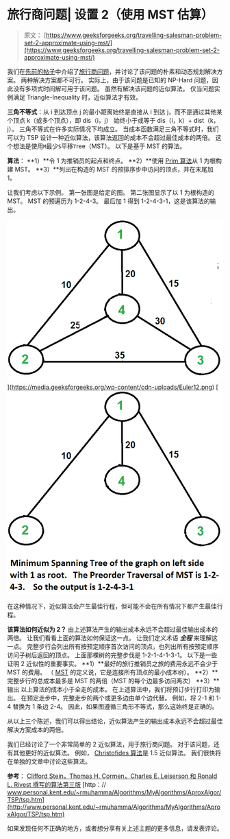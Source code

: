 # 旅行商问题| 设置 2（使用 MST 估算）

> 原文： [https://www.geeksforgeeks.org/travelling-salesman-problem-set-2-approximate-using-mst/](https://www.geeksforgeeks.org/travelling-salesman-problem-set-2-approximate-using-mst/)

我们在[先前的帖子](https://www.geeksforgeeks.org/travelling-salesman-problem-set-1/)中介绍了[旅行商问题](https://www.geeksforgeeks.org/travelling-salesman-problem-set-1/)，并讨论了该问题的朴素和动态规划解决方案。 两种解决方案都不可行。 实际上，由于该问题是已知的 NP-Hard 问题，因此没有多项式时间解可用于该问题。 虽然有解决该问题的近似算法。 仅当问题实例满足 Triangle-Inequality 时，近似算法才有效。

**三角不等式**：从 i 到达顶点 j 的最小距离始终是直接从 i 到达 j，而不是通过其他某个顶点 k（或多个顶点），即 dis（i，j） 始终小于或等于 dis（i，k）+ dist（k，j）。 三角不等式在许多实际情况下均成立。
当成本函数满足三角不等式时，我们可以为 TSP 设计一种近似算法，该算法返回的成本不会超过最佳成本的两倍。 这个想法是使用`M`最少`S`平移`T`ree（MST）。 以下是基于 MST 的算法。

**算法**：
**1）**令 1 为推销员的起点和终点。
**2）**使用 [Prim 算法](https://www.geeksforgeeks.org/greedy-algorithms-set-5-prims-minimum-spanning-tree-mst-2/)从 1 为根构建 MST。
**3）**列出在构造的 MST 的预排序步中访问的顶点，并在末尾加 1。

让我们考虑以下示例。 第一张图是给定的图。 第二张图显示了以 1 为根构造的 MST。 MST 的预遍历为 1-2-4-3。 最后加 1 得到 1-2-4-3-1，这是该算法的输出。

![Euler1](img/f13c11b6b6abf6bde87d85db87cd09b6.png) ](https://media.geeksforgeeks.org/wp-content/cdn-uploads/Euler12.png) [![MST_TSP](img/eebcbbdd09fc75538bbbb1fe6cf7a513.png) 

在这种情况下，近似算法会产生最佳行程，但可能不会在所有情况下都产生最佳行程。

**该算法如何近似为 2？** 由上述算法产生的输出成本永远不会超过最佳输出成本的两倍。 让我们看看上面的算法如何保证这一点。
让我们定义术语 ***全程*** 来理解这一点。 完整步行会列出所有按预定顺序首次访问的顶点，也列出所有按预定顺序访问子树后返回的顶点。 上面那棵树的完整步伐是 1-2-1-4-1-3-1。
以下是一些证明 2 近似性的重要事实。
**1）**最好的旅行推销员之旅的费用永远不会少于 MST 的费用。 （ [MST](http://en.wikipedia.org/wiki/Minimum_spanning_tree) 的定义说，它是连接所有顶点的最小成本树）。
**2）**完整步行的总成本最多是 MST 的两倍（MST 的每个边最多访问两次）
**3）**输出 以上算法的成本小于全走的成本。 在上述算法中，我们将预订步行打印为输出。 在预定走步中，完整走步的两个或更多边由单个边代替。 例如，将 2-1 和 1-4 替换为 1 条边 2-4。 因此，如果图遵循三角形不等式，那么这始终是正确的。

从以上三个陈述，我们可以得出结论，近似算法产生的输出成本永远不会超过最佳解决方案成本的两倍。

我们已经讨论了一个非常简单的 2 近似算法，用于旅行商问题。 对于该问题，还有其他更好的近似算法。 例如， [Christofides 算法](http://en.wikipedia.org/wiki/Christofides_algorithm)是 1.5 近似算法。 我们很快将在单独的文章中讨论这些算法。

**参考**：
[Clifford Stein，Thomas H. Cormen，Charles E. Leiserson 和 Ronald L. Rivest 撰写的算法第三版](http://www.flipkart.com/introduction-algorithms-3/p/itmczynzhyhxv2gs?pid=9788120340077&affid=sandeepgfg)
[http：// www.personal.kent.edu/~rmuhamma/Algorithms/MyAlgorithms/AproxAlgor/TSP/tsp.htm](http://www.personal.kent.edu/~rmuhamma/Algorithms/MyAlgorithms/AproxAlgor/TSP/tsp.htm) 

如果发现任何不正确的地方，或者想分享有关上述主题的更多信息，请发表评论。


